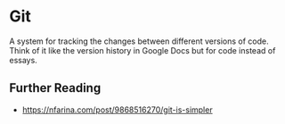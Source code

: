 # Git

A system for tracking the changes between different versions of code. Think of it like the version history in Google Docs but for code instead of essays.

## Further Reading

- https://nfarina.com/post/9868516270/git-is-simpler